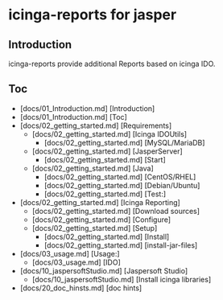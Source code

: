 # icinga-reports for jasper

## Introduction
icinga-reports provide additional Reports based on icinga IDO. 

## Toc

- [docs/01_Introduction.md] [Introduction]
- [docs/01_Introduction.md] [Toc]
- [docs/02_getting_started.md] [Requirements]
  - [docs/02_getting_started.md] [Icinga IDOUtils]
    - [docs/02_getting_started.md] [MySQL/MariaDB]
  - [docs/02_getting_started.md] [JasperServer]
    - [docs/02_getting_started.md] [Start]
  - [docs/02_getting_started.md] [Java]
    - [docs/02_getting_started.md] [CentOS/RHEL]
    - [docs/02_getting_started.md] [Debian/Ubuntu]
    - [docs/02_getting_started.md] [Test:]
- [docs/02_getting_started.md] [Icinga Reporting]
  - [docs/02_getting_started.md] [Download sources]
  - [docs/02_getting_started.md] [Configure]
  - [docs/02_getting_started.md] [Setup]
    - [docs/02_getting_started.md] [Install]
    - [docs/02_getting_started.md] [install-jar-files]
- [docs/03_usage.md] [Usage:]
  - [docs/03_usage.md] [IDO]
- [docs/10_jaspersoftStudio.md] [Jaspersoft Studio]
  - [docs/10_jaspersoftStudio.md] [Install icinga libraries]
- [docs/20_doc_hinsts.md] [doc hints]
